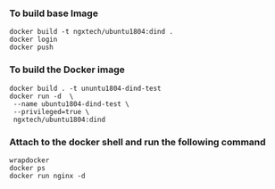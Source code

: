 
### To build base Image
```
docker build -t ngxtech/ubuntu1804:dind .
docker login
docker push 
```
### To build the Docker image
```
docker build . -t ununtu1804-dind-test
docker run -d  \
 --name ubuntu1804-dind-test \
 --privileged=true \
 ngxtech/ubuntu1804:dind
 ```
### Attach to the docker shell and run the following command
```
wrapdocker
docker ps
docker run nginx -d
```
